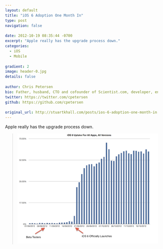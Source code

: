 ```yaml
---
layout: default
title: "iOS 6 Adoption One Month In"
type: post
navigation: false

date: 2012-10-19 08:35:44 -0700
excerpt: "Apple really has the upgrade process down."
categories:
  - iOS
  - Mobile

gradient: 2
image: header-0.jpg
details: false

author: Chris Petersen
bio: Father, husband, CTO and cofounder of Scientist.com, developer, entrepreneur and technologist.
twitter: https://twitter.com/cpetersen
github: https://github.com/cpetersen

original_url: http://stuartkhall.com/posts/ios-6-adoption-one-month-in
---
```



Apple really has the upgrade process down.

 > 
 > 
 >  ![All Discovr Apps iOS6 Adoption](/assets/import/d87dba28e13515a848ed97fff38bf6d5.png) 
 > 
 > 
